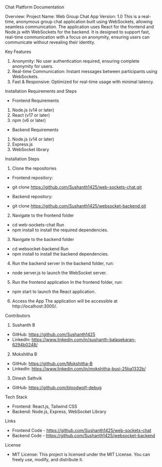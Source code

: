 Chat Platform Documentation

Overview:
Project Name: Web Group Chat App
Version: 1.0
This is a real-time, anonymous group chat application built using WebSockets, allowing seamless communication. The application uses React for the frontend and Node.js with WebSockets for the backend. It is designed to support fast, real-time communication with a focus on anonymity, ensuring users can communicate without revealing their identity.

Key Features
1.	Anonymity: No user authentication required, ensuring complete anonymity for users.
2.	Real-time Communication: Instant messages between participants using WebSockets.
3.	Fast & Responsive: Optimized for real-time usage with minimal latency.

Installation Requirements and Steps
-	Frontend Requirements
1.	Node.js (v14 or later)
2.	React (v17 or later)
3.	npm (v6 or later)
-	Backend Requirements
1.	Node.js (v14 or later)
2.	Express.js
3.	WebSocket library

Installation Steps
1.	Clone the repositories
* Frontend repository:
- git clone https://github.com/Sushanth1425/web-sockets-chat.git
* Backend repository:
- git clone https://github.com/Sushanth1425/websocket-backend.git
2.	Navigate to the frontend folder
- cd web-sockets-chat
Run
- npm install
to install the required dependencies.
3.	Navigate to the backend folder
- cd websocket-backend
Run
- npm install
to install the backend dependencies.
4.	Run the backend server
In the backend folder, run:
- node server.js 
to launch the WebSocket server.
5.	Run the frontend application
In the frontend folder, run:
- npm start 
to launch the React application.
6.	Access the App
The application will be accessible at http://localhost:3000/.

Contributors
1.	Sushanth B
-	GitHub: https://github.com/Sushanth1425
-	LinkedIn: https://www.linkedin.com/in/sushanth-balasekaran-6294b0248/
2.	Mokshitha B
-	GitHub: https://github.com/Mokshitha-B
-	LinkedIn: https://www.linkedin.com/in/mokshitha-busi-25ba1332b/
3.	Dinesh Sathvik
-	GitHub: https://github.com/bloodwolf-debug
  
Tech Stack
-	Frontend: React.js, Tailwind CSS
-	Backend: Node.js, Express, WebSocket Library

Links
-	Frontend Code - https://github.com/Sushanth1425/web-sockets-chat
-	Backend Code - https://github.com/Sushanth1425/websocket-backend

License
- MIT License: This project is licensed under the MIT License. You can freely use, modify, and distribute it.
